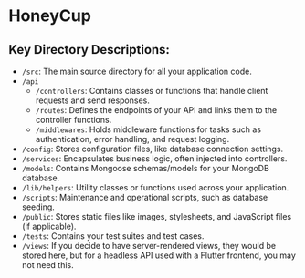 # HoneyCup

## Key Directory Descriptions:

- `/src`: The main source directory for all your application code.
- `/api`
    - `/controllers`: Contains classes or functions that handle client requests and send responses.
    - `/routes`: Defines the endpoints of your API and links them to the controller functions.
    - `/middlewares`: Holds middleware functions for tasks such as authentication, error handling, and request logging.
- `/config`: Stores configuration files, like database connection settings.
- `/services`: Encapsulates business logic, often injected into controllers.
- `/models`: Contains Mongoose schemas/models for your MongoDB database.
- `/lib/helpers`: Utility classes or functions used across your application.
- `/scripts`: Maintenance and operational scripts, such as database seeding.
- `/public`: Stores static files like images, stylesheets, and JavaScript files (if applicable).
- `/tests`: Contains your test suites and test cases.
- `/views`: If you decide to have server-rendered views, they would be stored here, but for a headless API used with a Flutter frontend, you may not need this.